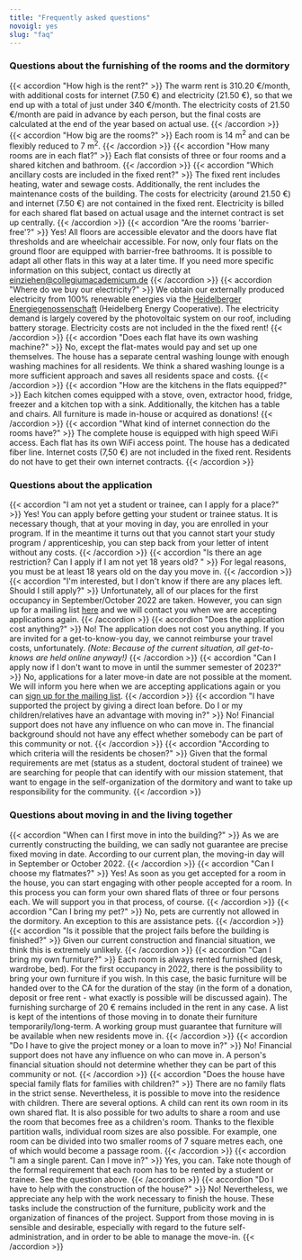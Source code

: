 ```yaml
---
title: "Frequently asked questions"
novoigl: yes
slug: "faq"
---
```



### Questions about the furnishing of the rooms and the dormitory

{{< accordion "How high is the rent?" >}}
The warm rent is 310.20 €/month, with additional costs for internet (7.50 €) and electricity (21.50 €), so that we end 
up with a total of just under 340 €/month. 
The electricity costs of 21.50 €/month are paid in advance by each person, but the final costs are calculated at the end
of the year based on actual use.
{{< /accordion >}}
{{< accordion "How big are the rooms?" >}}
Each room is 14 m<sup>2</sup> and can be flexibly reduced to 7 m<sup>2</sup>.
{{< /accordion >}}
{{< accordion "How many rooms are in each flat?" >}}
Each flat consists of three or four rooms and a shared kitchen and bathroom.
{{< /accordion >}}
{{< accordion "Which ancillary costs are included in the fixed rent?" >}}
The fixed rent includes heating, water and sewage costs. Additionally, the rent includes the maintenance costs of the building. 
The costs for electricity (around 21.50 €) and internet (7.50 €) are not contained in the fixed rent. Electricity is billed for each shared flat based on actual usage and the internet contract is set up centrally.
{{< /accordion >}}
{{< accordion "Are the rooms 'barrier-free'?" >}}
Yes! All floors are accessible elevator and the doors have flat thresholds and are wheelchair accessible. For now, only four flats on the ground floor are equipped with barrier-free bathrooms. It is possible to adapt all other flats in this way at a later time. If you need more specific information on this subject, contact us directly at einziehen@collegiumacademicum.de
{{< /accordion >}}
{{< accordion "Where do we buy our electricity?" >}}
We obtain our externally produced electricity from 100% renewable energies via the <a href="https://heidelberger-energiegenossenschaft.de/" target="_blank" rel="noopener noreferrer">Heidelberger Energiegenossenschaft</a> (Heidelberg Energy Cooperative). The electricity demand is largely covered by the photovoltaic system on our roof, including battery storage. Electricity costs are not included in the the fixed rent!
{{< /accordion >}}
{{< accordion "Does each flat have its own washing machine?" >}}
No, except the flat-mates would pay and set up one themselves. The house has a separate central washing lounge with enough washing machines for all residents. We think a shared washing lounge is a more sufficient approach and saves all residents space and costs.
{{< /accordion >}}
{{< accordion "How are the kitchens in the flats equipped?" >}}
Each kitchen comes equipped with a stove, oven, extractor hood, fridge, freezer and a kitchen top with a sink. Additionally, the kitchen has a table and chairs. All furniture is made in-house or acquired as donations!
{{< /accordion >}}
{{< accordion "What kind of internet connection do the rooms have?" >}}
The complete house is equipped with high speed WiFi access. Each flat has its own WiFi access point. The house has a dedicated fiber line. Internet costs (7,50 €) are not included in the fixed rent. Residents do not have to get their own internet contracts.
{{< /accordion >}}

### Questions about the application

{{< accordion "I am not yet a student or trainee, can I apply for a place?" >}}
Yes! You can apply before getting your student or trainee status. It is necessary though, that at your moving in day, you are enrolled in your program. If in the meantime it turns out that you cannot start your study program / apprenticeship, you can step back from your letter of intent without any costs.
{{< /accordion >}}
{{< accordion "Is there an age restriction? Can I apply if I am not yet 18 years old? " >}}
For legal reasons, you must be at least 18 years old on the day you move in.
{{< /accordion >}}
{{< accordion "I'm interested, but I don't know if there are any places left. Should I still apply?" >}}
Unfortunately, all of our places for the first occupancy in September/October 2022 are taken. However, you can sign up for a mailing list [here]() and we will contact you when we are accepting applications again.
{{< /accordion >}}
{{< accordion "Does the application cost anything?" >}}
No! The application does not cost you anything. If you are invited for a get-to-know-you day, we cannot reimburse your travel costs, unfortunately. *(Note: Because of the current situation, all get-to-knows are held online anyway!)*
{{< /accordion >}}
{{< accordion "Can I apply now if I don't want to move in until the summer semester of 2023?" >}}
No, applications for a later move-in date are not possible at the moment. We will inform you here when we are accepting applications again or you can [sign up for the mailing list](). 
{{< /accordion >}}
{{< accordion "I have supported the project by giving a direct loan before. Do I or my children/relatives have an advantage with moving in?" >}}
No! Financial support does not have any influence on who can move in. The financial background should not have any effect whether somebody  can be part of this community or not.
{{< /accordion >}}
{{< accordion "According to which criteria will the residents be chosen?" >}}
Given that the formal requirements are met (status as a student, doctoral student of trainee) we are searching for people that can identify with our mission statement, that want to engage in the self-organization of the dormitory and want to take up responsibility for the community.
{{< /accordion >}}

### Questions about moving in and the living together

{{< accordion "When can I first move in into the building?" >}}
As we are currently constructing the building, we can sadly not guarantee are precise fixed moving in date. According to our current plan, the moving-in day will in September or October 2022.
{{< /accordion >}}
{{< accordion "Can I choose my flatmates?" >}}
Yes! As soon as you get accepted for a room in the house, you can start engaging with other people accepted for a room. In this process you can form your own shared flats of three or four persons each. We will support you in that process, of course.
{{< /accordion >}}
{{< accordion "Can I bring my pet?" >}}
No, pets are currently not allowed in the dormitory. An exception to this are assistance pets.
{{< /accordion >}}
{{< accordion "Is it possible that the project fails before the building is finished?" >}}
Given our current construction and financial situation, we think this is extremely unlikely.
{{< /accordion >}}
{{< accordion "Can I bring my own furniture?" >}}
Each room is always rented furnished (desk, wardrobe, bed). For the first occupancy in 2022, there is the possibility to bring your own furniture if you wish. In this case, the basic furniture will be handed over to the CA for the duration of the stay (in the form of a donation, deposit or free rent - what exactly is possible will be discussed again). The furnishing surcharge of 20 € remains included in the rent in any case. A list is kept of the intentions of those moving in to donate their furniture temporarily/long-term. A working group must guarantee that furniture will be available when new residents move in.
{{< /accordion >}}
{{< accordion "Do I have to give the project money or a loan to move in?" >}}
No! Financial support does not have any influence on who can move in. 
A person's financial situation should not determine whether they can be part of this community or not.
{{< /accordion >}}
{{< accordion "Does the house have special family flats for families with children?" >}}
There are no family flats in the strict sense. Nevertheless, it is possible to move into the residence with children. There are several options. A child can rent its own room in its own shared flat. It is also possible for two adults to share a room and use the room that becomes free as a children's room. Thanks to the flexible partition walls, individual room sizes are also possible. For example, one room can be divided into two smaller rooms of 7 square metres each, one of which would become a passage room.
{{< /accordion >}}
{{< accordion "I am a single parent. Can I move in?" >}}
Yes, you can. Take note though of the formal requirement that each room has to be rented by a student or trainee. See the question above.
{{< /accordion >}}
{{< accordion "Do I have to help with the construction of the house?" >}}
No! Nevertheless, we appreciate any help with the work necessary to finish the house. These tasks include the construction of the furniture, publicity work and the organization of finances of the project. Support from those moving in is sensible and desirable, especially with regard to the future self-administration, and in order to be able to manage the move-in.
{{< /accordion >}}
